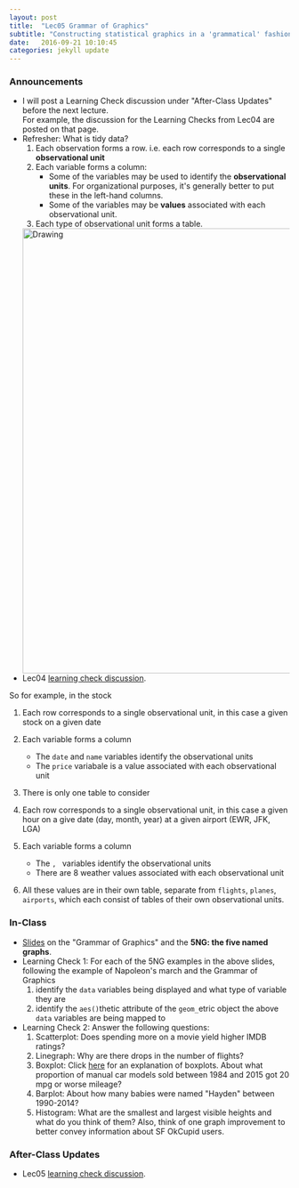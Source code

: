 ```yaml
---
layout: post
title:  "Lec05 Grammar of Graphics"
subtitle: "Constructing statistical graphics in a 'grammatical' fashion and introducing the Five Named Graphs (5NG)."
date:   2016-09-21 10:10:45
categories: jekyll update
---
```




### Announcements

* I will post a Learning Check discussion under "After-Class Updates" before the next lecture.  
For example, the discussion for the Learning Checks from Lec04 are posted on that page.
* Refresher: What is tidy data?
  1. Each observation forms a row. i.e. each row corresponds to a single **observational unit**
  1. Each variable forms a column: 
      + Some of the variables may be used to identify the **observational units**. For organizational purposes, it's generally better to put these in the left-hand columns.
      + Some of the variables may be **values** associated with each observational unit.  
  1. Each type of observational unit forms a table.
  <img src="http://garrettgman.github.io/images/tidy-1.png" alt="Drawing" style="width: 800px;"/>
* Lec04 <a href = "{{ site.baseurl }}/assets/LC/tidy_data.html" target = "_blank">learning check discussion</a>.




So for example, in the stock

1. Each row corresponds to a single observational unit, in this case a given stock on a given date
1. Each variable forms a column
    + The `date` and `name` variables identify the observational units
    + The `price` variabale is a value associated with each observational unit
1. There is only one table to consider

1. Each row corresponds to a single observational unit, in this case a given hour on a give date (day, month, year) at a given airport (EWR, JFK, LGA)
1. Each variable forms a column
    + The ``, `` variables identify the observational units
    + There are 8 weather values associated with each observational unit
1. All these values are in their own table, separate from `flights`, `planes`, `airports`, which each consist of tables of their own observational units.






### In-Class

* <a href = "{{ site.baseurl }}/assets/2-Data/Grammar_of_Graphics.html" target = "_blank">Slides</a> on the "Grammar of Graphics" and the **5NG: the five named graphs**.
* Learning Check 1: For each of the 5NG examples in the above slides, following the example of Napoleon's march and the Grammar of Graphics
    1. identify the `data` variables being displayed and what type of variable they are
    1. identify the `aes()`thetic attribute of the `geom_`etric object the above `data` variables are being mapped to
* Learning Check 2: Answer the following questions:
    1. Scatterplot: Does spending more on a movie yield higher IMDB ratings?
    1. Linegraph: Why are there drops in the number of flights?
    1. Boxplot: Click <a target="_blank" class="page-link" href="http://www.datavizcatalogue.com/methods/images/anatomy/box_plot.png">here</a> for an explanation of boxplots. About what proportion of manual car models sold between 1984 and 2015 got 20 mpg or worse mileage?
    1. Barplot: About how many babies were named "Hayden" between 1990-2014?
    1. Histogram: What are the smallest and largest visible heights and what do you think of them? Also, think of one graph improvement to better convey information about SF OkCupid users.


### After-Class Updates

* Lec05 <a href = "{{ site.baseurl }}/assets/LC/5NG.html" target = "_blank">learning check discussion</a>.
